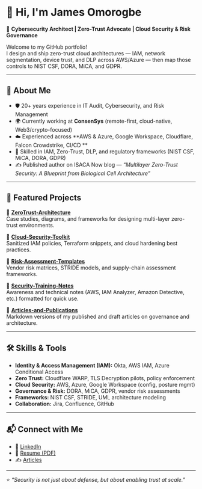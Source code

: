 # 👋 Hi, I'm James Omorogbe

🔐 **Cybersecurity Architect | Zero-Trust Advocate | Cloud Security & Risk Governance**  

Welcome to my GitHub portfolio!  
I design and ship zero-trust cloud architectures — IAM, network segmentation, device trust, and DLP across AWS/Azure — then map those controls to NIST CSF, DORA, MiCA, and GDPR.  

---

## 🚀 About Me  
- 🛡️ 20+ years experience in IT Audit, Cybersecurity, and Risk Management  
- 🌍 Currently working at **ConsenSys** (remote-first, cloud-native, Web3/crypto-focused)  
- ☁️ Experienced across **AWS & Azure, Google Workspace, Cloudflare, Falcon Crowdstrike, CI/CD **  
- 📜 Skilled in IAM, Zero-Trust, DLP, and regulatory frameworks (NIST CSF, MiCA, DORA, GDPR)  
- ✍️ Published author on ISACA Now blog — *“Multilayer Zero-Trust Security: A Blueprint from Biological Cell Architecture”*  

---

## 📂 Featured Projects  

🔹 **[ZeroTrust-Architecture](#)**  
Case studies, diagrams, and frameworks for designing multi-layer zero-trust environments.  

🔹 **[Cloud-Security-Toolkit](#)**  
Sanitized IAM policies, Terraform snippets, and cloud hardening best practices.  

🔹 **[Risk-Assessment-Templates](#)**  
Vendor risk matrices, STRIDE models, and supply-chain assessment frameworks.  

🔹 **[Security-Training-Notes](#)**  
Awareness and technical notes (AWS, IAM Analyzer, Amazon Detective, etc.) formatted for quick use.  

🔹 **[Articles-and-Publications](#)**  
Markdown versions of my published and draft articles on governance and architecture.  

---

## 🛠️ Skills & Tools  
- **Identity & Access Management (IAM):** Okta, AWS IAM, Azure Conditional Access  
- **Zero Trust:** Cloudflare WARP, TLS Decryption pilots, policy enforcement  
- **Cloud Security:** AWS, Azure, Google Workspace (config, posture mgmt)  
- **Governance & Risk:** DORA, MiCA, GDPR, vendor risk assessments  
- **Frameworks:** NIST CSF, STRIDE, UML architecture modeling  
- **Collaboration:** Jira, Confluence, GitHub  

---

## 📬 Connect with Me  
- 🔗 [LinkedIn](https://www.linkedin.com/in/your-link)  
- 📎 [Resume (PDF)](link-to-your-resume)  
- ✍️ [Articles](link-to-your-blog-or-isaca-post)  

---
⭐️ *“Security is not just about defense, but about enabling trust at scale.”*

